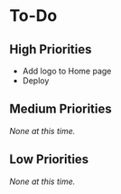 # To-Do

## High Priorities

- Add logo to Home page
- Deploy

## Medium Priorities

_None at this time._

## Low Priorities

_None at this time._
